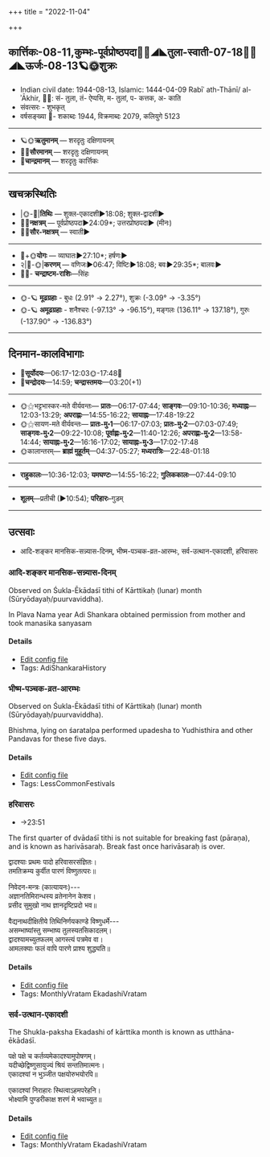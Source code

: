 +++
title = "2022-11-04"

+++
## कार्त्तिकः-08-11,कुम्भः-पूर्वप्रोष्ठपदा🌛🌌◢◣तुला-स्वाती-07-18🌌🌞◢◣ऊर्जः-08-13🪐🌞शुक्रः
- Indian civil date: 1944-08-13, Islamic: 1444-04-09 Rabīʿ ath-Thānī/ al-ʾĀkhir, 🌌🌞: सं- तुला, तं- ऐप्पसि, म- तुलां, प- कत्तक, अ- काति
- संवत्सरः - शुभकृत्
- वर्षसङ्ख्या 🌛- शकाब्दः 1944, विक्रमाब्दः 2079, कलियुगे 5123
___________________
- 🪐🌞**ऋतुमानम्** — शरदृतुः दक्षिणायनम्
- 🌌🌞**सौरमानम्** — शरदृतुः दक्षिणायनम्
- 🌛**चान्द्रमानम्** — शरदृतुः कार्त्तिकः
___________________


## खचक्रस्थितिः
- |🌞-🌛|**तिथिः** — शुक्ल-एकादशी►18:08; शुक्ल-द्वादशी►  
- 🌌🌛**नक्षत्रम्** — पूर्वप्रोष्ठपदा►24:09*; उत्तरप्रोष्ठपदा► (मीनः)  
- 🌌🌞**सौर-नक्षत्रम्** — स्वाती►  
___________________
- 🌛+🌞**योगः** — व्याघातः►27:10*; हर्षणः►  
- २|🌛-🌞|**करणम्** — वणिजः►06:47; विष्टिः►18:08; बवः►29:35*; बालवः►  
- 🌌🌛- **चन्द्राष्टम-राशिः**—सिंहः  
___________________
- 🌞-🪐 **मूढग्रहाः** - बुधः (2.91° → 2.27°), शुक्रः (-3.09° → -3.35°)
- 🌞-🪐 **अमूढग्रहाः** - शनैश्चरः (-97.13° → -96.15°), मङ्गलः (136.11° → 137.18°), गुरुः (-137.90° → -136.83°)
___________________


## दिनमान-कालविभागाः
- 🌅**सूर्योदयः**—06:17-12:03🌞️-17:48🌇  
- 🌛**चन्द्रोदयः**—14:59; **चन्द्रास्तमयः**—03:20(+1)  
___________________
- 🌞⚝भट्टभास्कर-मते वीर्यवन्तः— **प्रातः**—06:17-07:44; **साङ्गवः**—09:10-10:36; **मध्याह्नः**—12:03-13:29; **अपराह्णः**—14:55-16:22; **सायाह्नः**—17:48-19:22  
- 🌞⚝सायण-मते वीर्यवन्तः— **प्रातः-मु॰1**—06:17-07:03; **प्रातः-मु॰2**—07:03-07:49; **साङ्गवः-मु॰2**—09:22-10:08; **पूर्वाह्णः-मु॰2**—11:40-12:26; **अपराह्णः-मु॰2**—13:58-14:44; **सायाह्नः-मु॰2**—16:16-17:02; **सायाह्नः-मु॰3**—17:02-17:48  
- 🌞कालान्तरम्— **ब्राह्मं मुहूर्तम्**—04:37-05:27; **मध्यरात्रिः**—22:48-01:18  
___________________
- **राहुकालः**—10:36-12:03; **यमघण्टः**—14:55-16:22; **गुलिककालः**—07:44-09:10  
___________________
- **शूलम्**—प्रतीची (►10:54); **परिहारः**–गुडम्  
___________________

## उत्सवाः
- आदि-शङ्कर मानसिक-सन्न्यास-दिनम्, भीष्म-पञ्चक-व्रत-आरम्भः, सर्व-उत्थान-एकादशी, हरिवासरः
### आदि-शङ्कर मानसिक-सन्न्यास-दिनम्

Observed on Śukla-Ēkādaśī tithi of Kārttikaḥ (lunar) month (Sūryōdayaḥ/puurvaviddha). 

In Plava Nama year Adi Shankara obtained permission from mother and took manasika sanyasam

#### Details
- [Edit config file](https://github.com/jyotisham/adyatithi/blob/master/mahApuruSha/kAnchI-maTha/lunar_month/tithi/08/11/Adi-zaGkara_mAnasika-sannyAsa-dinam.toml)
- Tags: AdiShankaraHistory


### भीष्म-पञ्चक-व्रत-आरम्भः

Observed on Śukla-Ēkādaśī tithi of Kārttikaḥ (lunar) month (Sūryōdayaḥ/puurvaviddha). 

Bhishma, lying on śaratalpa performed upadesha to Yudhisthira and other Pandavas for these five days.

#### Details
- [Edit config file](https://github.com/jyotisham/adyatithi/blob/master/mahApuruSha/xatra/lunar_month/tithi/08/11/bhISma-paJcaka-vrata-ArambhaH.toml)
- Tags: LessCommonFestivals


### हरिवासरः
- →23:51



The first quarter of dvādaśī tithi is not suitable for breaking fast (pāraṇa), and is known as harivāsaraḥ. Break fast once harivāsaraḥ is over.

द्वादश्याः प्रथमः पादो हरिवासरसंज्ञितः।  
तमतिक्रम्य कुर्वीत पारणं विष्णुतत्परः॥  
  
निवेदन-मन्त्रः (कात्यायनः)---  
अज्ञानतिमिरान्धस्य व्रतेनानेन केशव।  
प्रसीद सुमुखो नाथ ज्ञानदृष्टिप्रदो भव॥  
  
वैद्यनाथदीक्षितीये तिथिनिर्णयकाण्डे विष्णुधर्मे---  
असम्भाष्यांस्तु सम्भाष्य तुलस्यतसिकादलम्।  
द्वादश्यामच्युतफलम् आगस्त्यं पत्रमेव वा।   
आमलक्याः फलं वापि पारणे प्राश्य शुद्ध्यति॥



#### Details
- [Edit config file](https://github.com/jyotisham/adyatithi/blob/master/time_focus/monthly/ekAdashI/description_only/harivAsaraH.toml)
- Tags: MonthlyVratam EkadashiVratam


### सर्व-उत्थान-एकादशी



The Shukla-paksha Ekadashi of kārttika month is known as utthāna-ēkādaśī.

पक्षे पक्षे च कर्तव्यमेकादश्यामुपोषणम्।  
यदीच्छेद्विष्णुसायुज्यं श्रियं सन्ततिमात्मनः।  
एकादश्यां न भुञ्जीत पक्षयोरुभयोरपि॥  
  
एकादश्यां निराहारः स्थित्वाऽहमपरेहनि।  
भोक्ष्यामि पुण्डरीकाक्ष शरणं मे भवाच्युत॥



#### Details
- [Edit config file](https://github.com/jyotisham/adyatithi/blob/master/time_focus/monthly/ekAdashI/description_only/utthAna-EkAdazI.toml)
- Tags: MonthlyVratam EkadashiVratam


